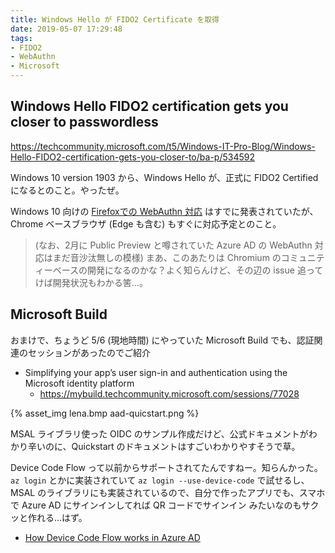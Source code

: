 ```yaml
---
title: Windows Hello が FIDO2 Certificate を取得
date: 2019-05-07 17:29:48
tags:
- FIDO2
- WebAuthn
- Microsoft
---
```


## Windows Hello FIDO2 certification gets you closer to passwordless

https://techcommunity.microsoft.com/t5/Windows-IT-Pro-Blog/Windows-Hello-FIDO2-certification-gets-you-closer-to/ba-p/534592

Windows 10 version 1903 から、Windows Hello が、正式に FIDO2 Certified になるとのこと。やったぜ。

<!-- more -->

Windows 10 向けの [Firefoxでの WebAuthn 対応](https://forest.watch.impress.co.jp/docs/news/1175608.html) はすでに発表されていたが、Chrome ベースブラウザ (Edge も含む) もすぐに対応予定とのこと。

> (なお、2月に Public Preview と噂されていた Azure AD の WebAuthn 対応はまだ音沙汰無しの模様)
> まあ、このあたりは Chromium のコミュニティーベースの開発になるのかな？よく知らんけど、その辺の issue 追ってけば開発状況もわかる筈…。

## Microsoft Build

おまけで、ちょうど 5/6 (現地時間) にやっていた Microsoft Build でも、認証関連のセッションがあったのでご紹介

- Simplifying your app’s user sign-in and authentication using the Microsoft identity platform
  - https://mybuild.techcommunity.microsoft.com/sessions/77028

{% asset_img lena.bmp aad-quicstart.png %}

MSAL ライブラリ使った OIDC のサンプル作成だけど、公式ドキュメントがわかり辛いのに、Quickstart のドキュメントはすごいわかりやすそうで草。

Device Code Flow って以前からサポートされてたんですねー。知らんかった。
`az login` とかに実装されていて `az login --use-device-code` で試せるし、MSAL のライブラリにも実装されているので、自分で作ったアプリでも、スマホで Azure AD にサインインしてれば QR コードでサインイン みたいなのもサクッと作れる…はず。

- [How Device Code Flow works in Azure AD](https://joonasw.net/view/device-code-flow)
